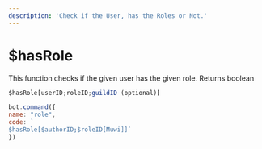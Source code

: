 ```yaml
---
description: 'Check if the User, has the Roles or Not.'
---
```


# $hasRole

This function checks if the given user has the given role. Returns boolean

```javascript
$hasRole[userID;roleID;guildID (optional)]
```

```javascript
bot.command({
name: "role", 
code: `
$hasRole[$authorID;$roleID[Muwi]]`
})
```

